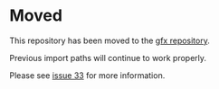# Moved

This repository has been moved to the [gfx repository](https://github.com/azul3d/gfx).

Previous import paths will continue to work properly.

Please see [issue 33](https://github.com/azul3d/issues/issues/33) for more information.

